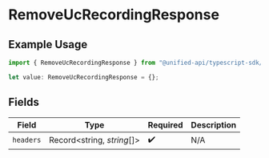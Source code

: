 # RemoveUcRecordingResponse

## Example Usage

```typescript
import { RemoveUcRecordingResponse } from "@unified-api/typescript-sdk/sdk/models/operations";

let value: RemoveUcRecordingResponse = {};
```

## Fields

| Field                      | Type                       | Required                   | Description                |
| -------------------------- | -------------------------- | -------------------------- | -------------------------- |
| `headers`                  | Record<string, *string*[]> | :heavy_check_mark:         | N/A                        |